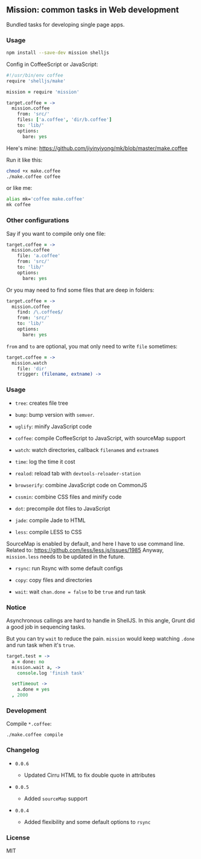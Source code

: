 
Mission: common tasks in Web development
------

Bundled tasks for developing single page apps.

### Usage

```bash
npm install --save-dev mission shelljs
```

Config in CoffeeScript or JavaScript:

```coffee
#!/usr/bin/env coffee
require 'shelljs/make'

mission = require 'mission'

target.coffee = ->
  mission.coffee
    from: 'src/'
    files: ['a.coffee', 'dir/b.coffee']
    to: 'lib/'
    options:
      bare: yes
```

Here's mine: https://github.com/jiyinyiyong/mk/blob/master/make.coffee

Run it like this:

```bash
chmod +x make.coffee
./make.coffee coffee
```

or like me:

```bash
alias mk='coffee make.coffee'
mk coffee
```

### Other configurations

Say if you want to compile only one file:

```coffee
target.coffee = ->
  mission.coffee
    file: 'a.coffee'
    from: 'src/'
    to: 'lib/'
    options:
      bare: yes
```

Or you may need to find some files that are deep in folders:

```coffee
target.coffee = ->
  mission.coffee
    find: /\.coffee$/
    from: 'src/'
    to: 'lib/'
    options:
      bare: yes
```

`from` and `to` are optional, you mat only need to write `file` sometimes:

```coffee
target.coffee = ->
  mission.watch
    file: 'dir'
    trigger: (filename, extname) ->
```

### Usage

* `tree`: creates file tree

* `bump`: bump version with `semver`.

* `uglify`: minify JavaScript code

* `coffee`: compile CoffeeScript to JavaScript, with sourceMap support

* `watch`: watch directories, callback `filename`s and `extname`s

* `time`: log the time it cost

* `realod`: reload tab with `devtools-reloader-station`

* `browserify`: combine JavaScript code on CommonJS

* `cssmin`: combine CSS files and minify code

* `dot`: precompile dot files to JavaScript

* `jade`: compile Jade to HTML

* `less`: compile LESS to CSS

SourceMap is enabled by default, and here I have to use command line.
Related to: https://github.com/less/less.js/issues/1985
Anyway, `mission.less` needs to be updated in the future.

* `rsync`: run Rsync with some default configs

* `copy`: copy files and directories

* `wait`: wait `chan.done = false` to be `true` and run task

### Notice

Asynchronous callings are hard to handle in ShellJS.
In this angle, Grunt did a good job in sequencing tasks.

But you can try `wait` to reduce the pain.
`mission` would keep watching `.done` and run task when it's `true`.

```coffee
target.test = ->
  a = done: no
  mission.wait a, ->
    console.log 'finish task'

  setTimeout ->
    a.done = yes
  , 2000
```

### Development

Compile `*.coffee`:

```
./make.coffee compile
```

### Changelog

* `0.0.6`
  * Updated Cirru HTML to fix double quote in attributes

* `0.0.5`

  * Added `sourceMap` support

* `0.0.4`

  * Added flexibility and some default options to `rsync`

### License

MIT